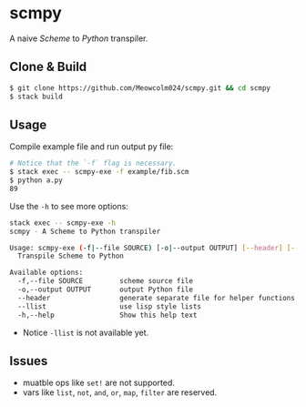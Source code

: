 # scmpy

A naive *Scheme* to *Python* transpiler.

## Clone & Build

``` sh
$ git clone https://github.com/Meowcolm024/scmpy.git && cd scmpy
$ stack build
```

## Usage

Compile example file and run output py file:

``` sh
# Notice that the `-f` flag is necessary.
$ stack exec -- scmpy-exe -f example/fib.scm
$ python a.py
89
```

Use the `-h` to see more options:

``` sh
stack exec -- scmpy-exe -h
scmpy - A Scheme to Python transpiler

Usage: scmpy-exe (-f|--file SOURCE) [-o|--output OUTPUT] [--header] [--llist]
  Transpile Scheme to Python

Available options:
  -f,--file SOURCE         scheme source file
  -o,--output OUTPUT       output Python file
  --header                 generate separate file for helper functions
  --llist                  use lisp style lists
  -h,--help                Show this help text
```

- Notice `-llist` is not available yet.

## Issues

- muatble ops like `set!` are not supported.
- vars like `list`, `not`, `and`, `or`, `map`, `filter` are reserved.
